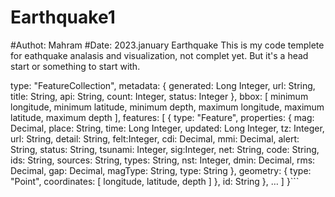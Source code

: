 # Earthquake1
#Authot: Mahram 
#Date: 2023.january
Earthquake 
This is my code templete for eathquake analasis and visualization, not complet yet. But it's a head start or something to start with. 

type: "FeatureCollection",
metadata: {
generated: Long Integer,
    url: String,
    title: String,
    api: String,
    count: Integer,
    status: Integer
  },
  bbox: [
    minimum longitude,
    minimum latitude,
    minimum depth,
    maximum longitude,
    maximum latitude,
    maximum depth
  ],
  features: [
    {
      type: "Feature",
      properties: {
        mag: Decimal,
        place: String,
        time: Long Integer,
        updated: Long Integer,
        tz: Integer,
        url: String,
        detail: String,
        felt:Integer,
        cdi: Decimal,
        mmi: Decimal,
        alert: String,
        status: String,
        tsunami: Integer,
        sig:Integer,
        net: String,
        code: String,
        ids: String,
        sources: String,
        types: String,
        nst: Integer,
        dmin: Decimal,
        rms: Decimal,
        gap: Decimal,
        magType: String,
        type: String
      },
      geometry: {
        type: "Point",
        coordinates: [
          longitude,
          latitude,
          depth
        ]
      },
      id: String
    },
    …
  ]
  }```
